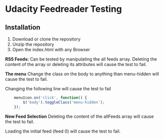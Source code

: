# Udacity Feedreader Testing

## Installation

 1. Download or clone the repository
 2. Unzip the repository
 3. Open the index.html with any Browser

**RSS Feeds:**
Can be tested by manipulating the all feeds array. Deleting the content of the array or deleting its attributes will cause the test to fail.

**The menu**
Change the class on the body to anything than menu-hidden will cause the test to fail.

Changing the following line will cause the test to fail

```js
    menuIcon.on('click', function() {
        $('body').toggleClass('menu-hidden');
    });
```
**New Feed Selection**
Deleting the content of the allFeeds array will cause the test to fail.

Loading the initial feed (feed 0) will cause the test to fail.